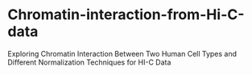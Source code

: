 # Chromatin-interaction-from-Hi-C-data
Exploring Chromatin Interaction Between Two Human Cell Types and Different Normalization Techniques for HI-C Data
